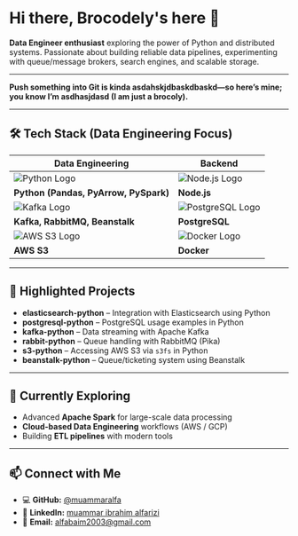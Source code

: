 # Hi there, Brocodely's here 👋

**Data Engineer enthusiast** exploring the power of Python and distributed systems. Passionate about building reliable data pipelines, experimenting with queue/message brokers, search engines, and scalable storage.

---

**Push something into Git is kinda asdahskjdbaskdbaskd—so here’s mine; you know I’m asdhasjdasd (I am just a brocoly).**

---

## 🛠️ Tech Stack (Data Engineering Focus)

| Data Engineering | Backend |
|------------------|---------|
| ![Python Logo](https://www.python.org/static/community_logos/python-logo.png) | ![Node.js Logo](https://upload.wikimedia.org/wikipedia/commons/d/d9/Node.js_logo.svg) |
| **Python (Pandas, PyArrow, PySpark)** | **Node.js** |
| ![Kafka Logo](https://upload.wikimedia.org/wikipedia/commons/0/05/Apache_kafka.svg) | ![PostgreSQL Logo](https://upload.wikimedia.org/wikipedia/commons/2/29/Postgresql_elephant.svg) |
| **Kafka, RabbitMQ, Beanstalk** | **PostgreSQL** |
| ![AWS S3 Logo](https://upload.wikimedia.org/wikipedia/commons/5/5c/Amazon_S3_Logo.svg) | ![Docker Logo](https://www.docker.com/wp-content/uploads/2022/03/Moby-logo.png) |
| **AWS S3** | **Docker** |

---

## 📂 Highlighted Projects

- **elasticsearch-python** – Integration with Elasticsearch using Python  
- **postgresql-python** – PostgreSQL usage examples in Python  
- **kafka-python** – Data streaming with Apache Kafka  
- **rabbit-python** – Queue handling with RabbitMQ (Pika)  
- **s3-python** – Accessing AWS S3 via `s3fs` in Python  
- **beanstalk-python** – Queue/ticketing system using Beanstalk  

---

## 🌱 Currently Exploring
- Advanced **Apache Spark** for large-scale data processing  
- **Cloud-based Data Engineering** workflows (AWS / GCP)  
- Building **ETL pipelines** with modern tools  

---

## 📫 Connect with Me
- 💻 **GitHub:** [@muammaralfa](https://github.com/muammaralfa)
- 🔗 **LinkedIn:** [muammar ibrahim alfarizi](https://www.linkedin.com/in/muammar-ibrahim-alfarizi-4092522a2/)
- 📧 **Email:** [alfabaim2003@gmail.com](alfabaim2003@gmail.com) 
